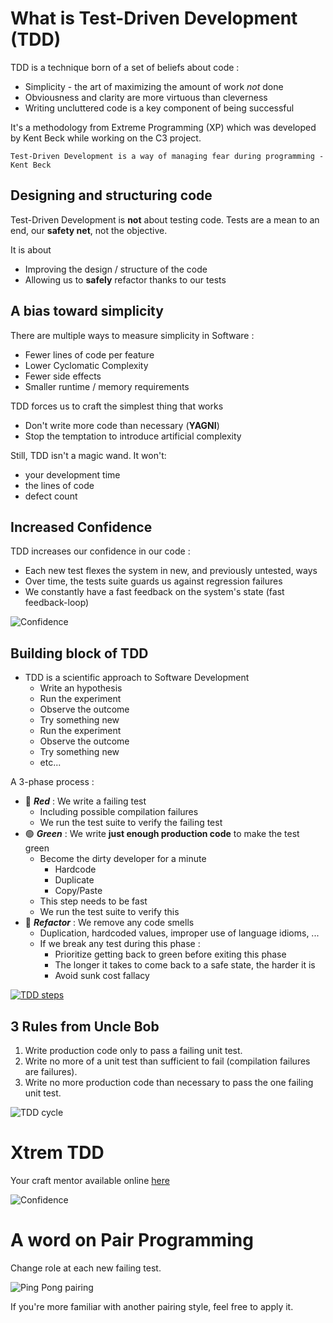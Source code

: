 # What is Test-Driven Development (TDD)
TDD is a technique born of a set of beliefs about code :

* Simplicity - the art of maximizing the amount of work *not* done
* Obviousness and clarity are more virtuous than cleverness
* Writing uncluttered code is a key component of being successful

It's a methodology from Extreme Programming (XP) which was developed by Kent Beck while working on the C3 project.

`Test-Driven Development is a way of managing fear during programming - Kent Beck`

## Designing and structuring code
Test-Driven Development is **not** about testing code.
Tests are a mean to an end, our **safety net**, not the objective.

It is about
* Improving the design / structure of the code
* Allowing us to **safely** refactor thanks to our tests

## A bias toward simplicity
There are multiple ways to measure simplicity in Software :
* Fewer lines of code per feature
* Lower Cyclomatic Complexity
* Fewer side effects
* Smaller runtime / memory requirements

TDD forces us to craft the simplest thing that works
* Don't write more code than necessary (**YAGNI**)
* Stop the temptation to introduce artificial complexity

Still, TDD isn't a magic wand. It won't:
* your development time
* the lines of code
* defect count

## Increased Confidence
TDD increases our confidence in our code :

* Each new test flexes the system in new, and previously untested, ways
* Over time, the tests suite guards us against regression failures
* We constantly have a fast feedback on the system's state (fast feedback-loop)

![Confidence](img/confidence.png)

## Building block of TDD

* TDD is a scientific approach to Software Development
    * Write an hypothesis
    * Run the experiment
    * Observe the outcome
    * Try something new
    * Run the experiment
    * Observe the outcome
    * Try something new  
    * etc...

A 3-phase process :
* :red_circle: ***Red*** : We write a failing test
    * Including possible compilation failures
    * We run the test suite to verify the failing test
* :green_circle: ***Green*** : We write **just enough production code** to make the test green
    * Become the dirty developer for a minute
      * Hardcode
      * Duplicate
      * Copy/Paste
    * This step needs to be fast
    * We run the test suite to verify this
* :large_blue_circle: ***Refactor*** : We remove any code smells
    * Duplication, hardcoded values, improper use of language idioms, ...
    * If we break any test during this phase :
        * Prioritize getting back to green before exiting this phase
        * The longer it takes to come back to a safe state, the harder it is
        * Avoid sunk cost fallacy

[![TDD steps](img/tdd.png)](https://tddmanifesto.com/getting-started/)

## 3 Rules from Uncle Bob
1. Write production code only to pass a failing unit test.
1. Write no more of a unit test than sufficient to fail (compilation failures are failures).
1. Write no more production code than necessary to pass the one failing unit test.

![TDD cycle](img/tdd-rules.png)

# Xtrem TDD
Your craft mentor available online [here](https://xtrem-tdd.netlify.app/)

![Confidence](img/xtrem.png)

# A word on Pair Programming
Change role at each new failing test.

![Ping Pong pairing](img/ping-pong-pairing.jpg)

If you're more familiar with another pairing style, feel free to apply it.